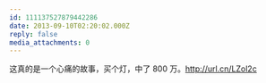 ```yaml
---
id: 111137527879442286
date: 2013-09-10T02:20:02.000Z
reply: false
media_attachments: 0
---
```


这真的是一个心痛的故事，买个灯，中了 800 万。http://url.cn/LZol2c 

